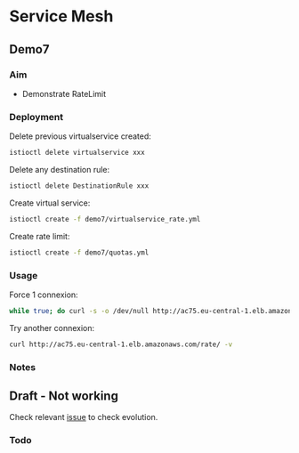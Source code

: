 # Service Mesh

## Demo7

### Aim

- Demonstrate RateLimit

### Deployment

Delete previous virtualservice created:

```sh
istioctl delete virtualservice xxx
```

Delete any destination rule:

```sh
istioctl delete DestinationRule xxx
```

Create virtual service:

```sh
istioctl create -f demo7/virtualservice_rate.yml
```

Create rate limit:

```sh
istioctl create -f demo7/quotas.yml
```

### Usage

Force 1 connexion:

```sh
while true; do curl -s -o /dev/null http://ac75.eu-central-1.elb.amazonaws.com/rate/; done
```

Try another connexion:

```sh
curl http://ac75.eu-central-1.elb.amazonaws.com/rate/ -v
```

### Notes

## Draft - Not working

Check relevant [issue](https://github.com/istio/istio/issues/5692) to check evolution.

### Todo